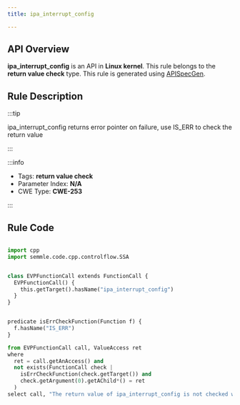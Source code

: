 ```yaml
---
title: ipa_interrupt_config

---
```



## API Overview
**ipa_interrupt_config** is an API in **Linux kernel**. This rule belongs to the **return value check** type. This rule is generated using [APISpecGen](../../tools/APISpecGen).
## Rule Description

:::tip

ipa_interrupt_config returns error pointer on failure, use IS_ERR to check the return value

:::

:::info

- Tags: **return value check**
- Parameter Index: **N/A**
- CWE Type: **CWE-253**

:::

## Rule Code
```python

import cpp
import semmle.code.cpp.controlflow.SSA


class EVPFunctionCall extends FunctionCall {
  EVPFunctionCall() {
    this.getTarget().hasName("ipa_interrupt_config")
  }
}


predicate isErrCheckFunction(Function f) {
  f.hasName("IS_ERR") 
}

from EVPFunctionCall call, ValueAccess ret
where
  ret = call.getAnAccess() and
  not exists(FunctionCall check |
    isErrCheckFunction(check.getTarget()) and
    check.getArgument(0).getAChild*() = ret
  )
select call, "The return value of ipa_interrupt_config is not checked with IS_ERR."
    
```